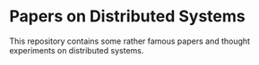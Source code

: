 # Papers on Distributed Systems

This repository contains some rather famous papers and thought experiments  on distributed systems.
